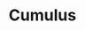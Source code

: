 ---
id: cumulus
title: Cumulus
hoverText: Parachain development kit for developing parachains on Polkadot. Uses Substrate.
---